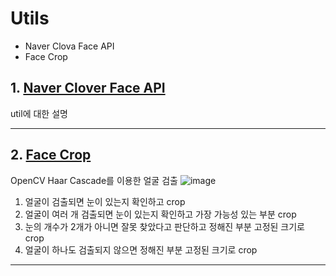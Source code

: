 # Utils
* Naver Clova Face API
* Face Crop

## 1. [Naver Clover Face API]()
util에 대한 설명
***
## 2. [Face Crop]()
OpenCV Haar Cascade를 이용한 얼굴 검출
![image](https://user-images.githubusercontent.com/39791467/156918438-f765b965-696c-443a-935d-5a1da2691dfc.png)
1. 얼굴이 검출되면 눈이 있는지 확인하고 crop
2. 얼굴이 여러 개 검출되면 눈이 있는지 확인하고 가장 가능성 있는 부분 crop
3. 눈의 개수가 2개가 아니면 잘못 찾았다고 판단하고 정해진 부분 고정된 크기로 crop
4. 얼굴이 하나도 검출되지 않으면 정해진 부분 고정된 크기로 crop
***
